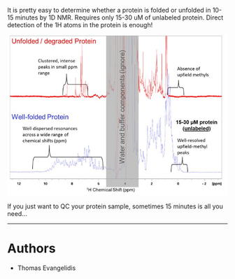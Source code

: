 It is pretty easy to determine whether a protein is folded or unfolded in 10-15 minutes by 1D NMR. 
Requires only 15-30 uM of unlabeled protein.
Direct detection of the 1H atoms in the protein is enough!

![](images/1D_protein_QC.jpeg)

If you just want to QC your protein sample, sometimes 15 minutes is all you need... 

---

# Authors
- Thomas Evangelidis